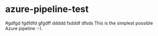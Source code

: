 # azure-pipeline-test 
#gdfgd fgdfdfd gfgdff ddddd fsdddf dfsds
This is the simplest possible Azure pipeline :-).
